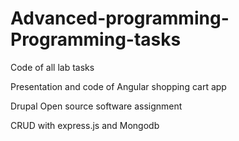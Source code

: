 # Advanced-programming-Programming-tasks


Code of all lab tasks

Presentation and code of Angular shopping cart app

Drupal Open source software assignment


CRUD with express.js and Mongodb
